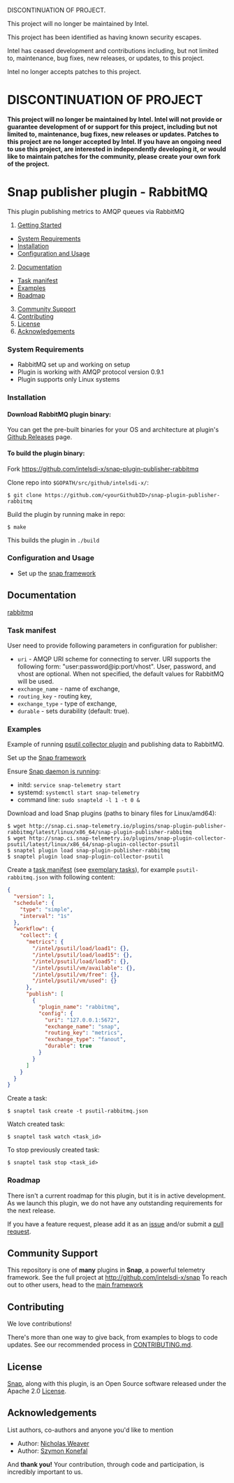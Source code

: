 DISCONTINUATION OF PROJECT. 

This project will no longer be maintained by Intel.

This project has been identified as having known security escapes.

Intel has ceased development and contributions including, but not limited to, maintenance, bug fixes, new releases, or updates, to this project.  

Intel no longer accepts patches to this project.

# DISCONTINUATION OF PROJECT 

**This project will no longer be maintained by Intel.  Intel will not provide or guarantee development of or support for this project, including but not limited to, maintenance, bug fixes, new releases or updates.  Patches to this project are no longer accepted by Intel. If you have an ongoing need to use this project, are interested in independently developing it, or would like to maintain patches for the community, please create your own fork of the project.**


# Snap publisher plugin - RabbitMQ

This plugin publishing metrics to AMQP queues via RabbitMQ

1. [Getting Started](#getting-started)
  * [System Requirements](#system-requirements)
  * [Installation](#installation)
  * [Configuration and Usage](#configuration-and-usage)
2. [Documentation](#documentation)
  * [Task manifest](#task-manifest)
  * [Examples](#examples)
  * [Roadmap](#roadmap)
3. [Community Support](#community-support)
4. [Contributing](#contributing)
5. [License](#license)
6. [Acknowledgements](#acknowledgements)

### System Requirements
* RabbitMQ set up and working on setup
* Plugin is working with AMQP protocol version 0.9.1
* Plugin supports only Linux systems

### Installation
#### Download RabbitMQ plugin binary:
You can get the pre-built binaries for your OS and architecture at plugin's [Github Releases](https://github.com/intelsdi-x/snap-plugin-publisher-rabbitmq/releases) page.

#### To build the plugin binary:
Fork https://github.com/intelsdi-x/snap-plugin-publisher-rabbitmq

Clone repo into `$GOPATH/src/github/intelsdi-x/`:
```
$ git clone https://github.com/<yourGithubID>/snap-plugin-publisher-rabbitmq
```
Build the plugin by running make in repo:
```
$ make
```
This builds the plugin in `./build`

### Configuration and Usage
* Set up the [snap framework](https://github.com/intelsdi-x/snap/blob/master/README.md#getting-started)

## Documentation
[rabbitmq](https://www.rabbitmq.com/documentation.html)

###  Task manifest
User need to provide following parameters in configuration for publisher:
- `uri` -  AMQP URI scheme for connecting to server. URI supports the following form: "user:password@ip:port/vhost".
           User, password, and vhost are optional. When not specified, the default values for RabbitMQ will be used.
- `exchange_name` - name of exchange,
- `routing_key` - routing key,
- `exchange_type` -  type of exchange,
- `durable` - sets durability (default: true).

### Examples

Example of running [psutil collector plugin](https://github.com/intelsdi-x/snap-plugin-collector-psutil) and publishing data to RabbitMQ.

Set up the [Snap framework](https://github.com/intelsdi-x/snap/blob/master/README.md#getting-started)

Ensure [Snap daemon is running](https://github.com/intelsdi-x/snap#running-snap):
* initd: `service snap-telemetry start`
* systemd: `systemctl start snap-telemetry`
* command line: `sudo snapteld -l 1 -t 0 &`

Download and load Snap plugins (paths to binary files for Linux/amd64):
```
$ wget http://snap.ci.snap-telemetry.io/plugins/snap-plugin-publisher-rabbitmq/latest/linux/x86_64/snap-plugin-publisher-rabbitmq
$ wget http://snap.ci.snap-telemetry.io/plugins/snap-plugin-collector-psutil/latest/linux/x86_64/snap-plugin-collector-psutil
$ snaptel plugin load snap-plugin-publisher-rabbitmq
$ snaptel plugin load snap-plugin-collector-psutil
```

Create a [task manifest](https://github.com/intelsdi-x/snap/blob/master/docs/TASKS.md) (see [exemplary tasks](examples/tasks/)),
for example `psutil-rabbitmq.json` with following content:
```json
{
  "version": 1,
  "schedule": {
    "type": "simple",
    "interval": "1s"
  },
  "workflow": {
    "collect": {
      "metrics": {
        "/intel/psutil/load/load1": {},
        "/intel/psutil/load/load15": {},
        "/intel/psutil/load/load5": {},
        "/intel/psutil/vm/available": {},
        "/intel/psutil/vm/free": {},
        "/intel/psutil/vm/used": {}
      },
      "publish": [
        {
          "plugin_name": "rabbitmq",
          "config": {
            "uri": "127.0.0.1:5672",
            "exchange_name": "snap",
            "routing_key": "metrics",
            "exchange_type": "fanout",
            "durable": true
          }
        }
      ]
    }
  }
}
```
Create a task:
```
$ snaptel task create -t psutil-rabbitmq.json
```

Watch created task:
```
$ snaptel task watch <task_id>
```

To stop previously created task:
```
$ snaptel task stop <task_id>
```

### Roadmap
There isn't a current roadmap for this plugin, but it is in active development. As we launch this plugin, we do not have any outstanding requirements for the next release.

If you have a feature request, please add it as an [issue](https://github.com/intelsdi-x/snap-plugin-publisher-rabbitmq/issues/new) and/or submit a [pull request](https://github.com/intelsdi-x/snap-plugin-publisher-rabbitmq/pulls).

## Community Support
This repository is one of **many** plugins in **Snap**, a powerful telemetry framework. See the full project at http://github.com/intelsdi-x/snap To reach out to other users, head to the [main framework](https://github.com/intelsdi-x/snap#community-support)

## Contributing
We love contributions!

There's more than one way to give back, from examples to blogs to code updates. See our recommended process in [CONTRIBUTING.md](CONTRIBUTING.md).

## License
[Snap](http://github.com:intelsdi-x/snap), along with this plugin, is an Open Source software released under the Apache 2.0 [License](LICENSE).

## Acknowledgements
List authors, co-authors and anyone you'd like to mention

* Author: [Nicholas Weaver](https://github.com/lynxbat)
* Author: [Szymon Konefal](https://github.com/skonefal)

And **thank you!** Your contribution, through code and participation, is incredibly important to us.
